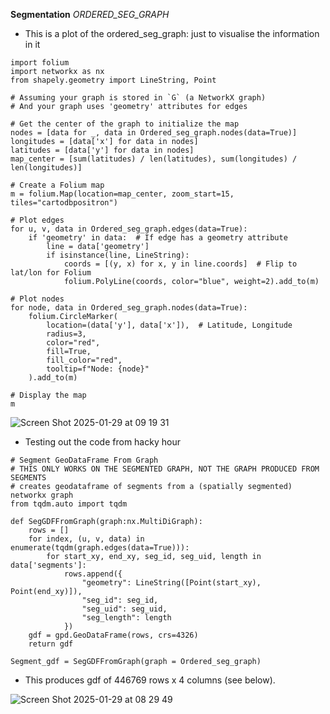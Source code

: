 **Segmentation**
*ORDERED_SEG_GRAPH*
- This is a plot of the ordered_seg_graph: just to visualise the information in it
```
import folium
import networkx as nx
from shapely.geometry import LineString, Point

# Assuming your graph is stored in `G` (a NetworkX graph)
# And your graph uses 'geometry' attributes for edges

# Get the center of the graph to initialize the map
nodes = [data for _, data in Ordered_seg_graph.nodes(data=True)]
longitudes = [data['x'] for data in nodes]
latitudes = [data['y'] for data in nodes]
map_center = [sum(latitudes) / len(latitudes), sum(longitudes) / len(longitudes)]

# Create a Folium map
m = folium.Map(location=map_center, zoom_start=15, tiles="cartodbpositron")

# Plot edges
for u, v, data in Ordered_seg_graph.edges(data=True):
    if 'geometry' in data:  # If edge has a geometry attribute
        line = data['geometry']
        if isinstance(line, LineString):
            coords = [(y, x) for x, y in line.coords]  # Flip to lat/lon for Folium
            folium.PolyLine(coords, color="blue", weight=2).add_to(m)

# Plot nodes
for node, data in Ordered_seg_graph.nodes(data=True):
    folium.CircleMarker(
        location=(data['y'], data['x']),  # Latitude, Longitude
        radius=3,
        color="red",
        fill=True,
        fill_color="red",
        tooltip=f"Node: {node}"
    ).add_to(m)

# Display the map
m
```
![Screen Shot 2025-01-29 at 09 19 31](https://github.com/user-attachments/assets/f8a2c47c-c8fa-4147-9156-4088a8f8d1e0)


- Testing out the code from hacky hour
```
# Segment GeoDataFrame From Graph
# THIS ONLY WORKS ON THE SEGMENTED GRAPH, NOT THE GRAPH PRODUCED FROM SEGMENTS
# creates geodataframe of segments from a (spatially segmented) networkx graph
from tqdm.auto import tqdm

def SegGDFFromGraph(graph:nx.MultiDiGraph):
    rows = []
    for index, (u, v, data) in enumerate(tqdm(graph.edges(data=True))):
        for start_xy, end_xy, seg_id, seg_uid, length in data['segments']:
            rows.append({
                "geometry": LineString([Point(start_xy), Point(end_xy)]),
                "seg_id": seg_id,
                "seg_uid": seg_uid,
                "seg_length": length
            })
    gdf = gpd.GeoDataFrame(rows, crs=4326)
    return gdf

Segment_gdf = SegGDFFromGraph(graph = Ordered_seg_graph)
```
- This produces gdf of 446769 rows x 4 columns (see below).
  
![Screen Shot 2025-01-29 at 08 29 49](https://github.com/user-attachments/assets/3939315f-540d-4880-805f-1841d9dc2adc)

